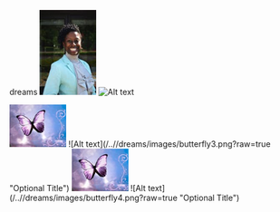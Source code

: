 dreams
<img src="images/ceo.png" width="100">
![Alt text](/../<gh-pages>/dreams/images/ceo.png?raw=true "Optional Title")

<img src="images/butterfly3.png" width="100">
![Alt text](/../<gh-pages>/dreams/images/butterfly3.png?raw=true "Optional Title")

<img src="images/butterfly4.png" width="100">
![Alt text](/../<gh-pages>/dreams/images/butterfly4.png?raw=true "Optional Title")

